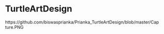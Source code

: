 # TurtleArtDesign
</hr>
<img> https://github.com/biswasprianka/Prianka_TurtleArtDesign/blob/master/Capture.PNG <img>
